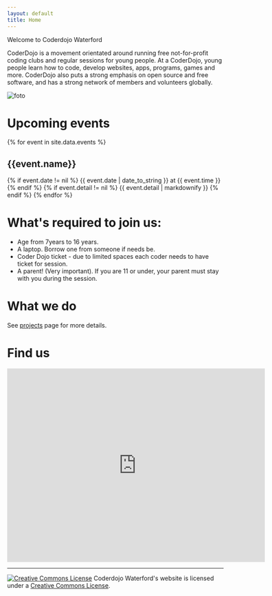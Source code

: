 ```yaml
---
layout: default
title: Home
---
```


Welcome to Coderdojo Waterford

CoderDojo is a movement orientated around running free not-for-profit coding clubs and regular sessions for young people. At a CoderDojo, young people learn how to code, develop websites, apps, programs, games and more. CoderDojo also puts a strong emphasis on open source and free software, and has a strong network of members and volunteers globally.

![foto](/assets/session1.jpg)

# Upcoming events

{% for event in site.data.events %}
## {{event.name}}
{% if event.date != nil %}
{{ event.date | date_to_string }} at {{ event.time }}
{% endif %}
{% if event.detail != nil %}
{{ event.detail | markdownify }}
{% endif %}
{% endfor %}

#  What's required to join us:

 - Age from 7years to 16 years.
 - A laptop. Borrow one from someone if needs be.
 - Coder Dojo ticket - due to limited spaces each coder needs to have ticket for session.
 - A parent! (Very important). If you are 11 or under, your parent must stay with you during the session.

#  What we do

See [projects](/project) page for more details.

# Find us
<iframe src="https://www.google.com/maps/embed?pb=!1m18!1m12!1m3!1d990.9161790323222!2d-7.086830533000728!3d52.24679505819285!2m3!1f0!2f0!3f0!3m2!1i1024!2i768!4f13.1!3m3!1m2!1s0x0%3A0xa72ff504c91913a!2sBank+Of+Ireland!5e0!3m2!1sen!2sie!4v1495180489996" width="600" height="450" frameborder="0" style="border:0" allowfullscreen></iframe>

<hr>

<a rel="license" href="http://creativecommons.org/licenses/by/4.0/">
<img alt="Creative Commons License" style="border-width:0" src="https://i.creativecommons.org/l/by/4.0/80x15.png" /></a> Coderdojo Waterford's website is licensed under a <a rel="license" href="http://creativecommons.org/licenses/by/4.0/">Creative Commons License</a>.